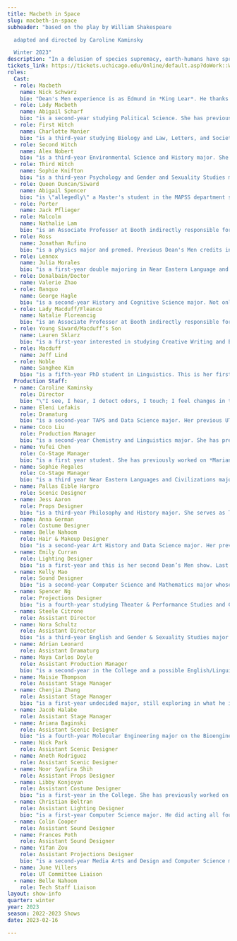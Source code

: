 ```yaml
---
title: Macbeth in Space
slug: macbeth-in-space
subheader: "based on the play by William Shakespeare

  adapted and directed by Caroline Kaminsky

  Winter 2023"
description: "In a delusion of species supremacy, earth-humans have spread their reign through the galaxy. While the conquerors play their power-games, the aliens of colonized Planet Inverness seek revenge on humankind. Are the Macbeths slowly poisoned to madness by their own ambition, or by a mysterious energy native to the planet?"
tickets_link: https://tickets.uchicago.edu/Online/default.asp?doWork::WScontent::loadArticle=Load&BOparam::WScontent::loadArticle::article_id=B6DFE9CA-A9C7-4F3C-B6C2-675BDB1C17CC
roles:
  Cast:
  - role: Macbeth
    name: Nick Schwarz
    bio: "Dean's Men experience is as Edmund in *King Lear*. He thanks you for coming to the show."
  - role: Lady Macbeth
    name: Abigail Scharf
    bio: "is a second-year studying Political Science. She has previously been Gloucester in *King Lear*, and Marian/Robin Hood in *Marian, or the True Tale of Robin Hood*."
  - role: First Witch
    name: Charlotte Manier
    bio: "is a third-year studying Biology and Law, Letters, and Society. She was previously in the Dean’s Men production of *Romeo & Juliet* as the Nurse. Looking forward, she is very excited to be a co-director for the Dean’s Men’s next production, *Twelfth Night*. Though she’ll definitely miss being a little creature with her weird sisters when this production is over. Heeheehoohoo"
  - role: Second Witch
    name: Alex Nobert
    bio: "is a third-year Environmental Science and History major. She has previously acted in *Romeo & Juliet* (Mercutio), *King Lear* (Regan), *The Heirs* (Aveline) and *Original Sin* (ensemble member), as well as Hyde Park Community Players’ *Much Ado About Nothing* (Don John). When she is not crouching on stage, she is trying her best to promote sustainability on campus (please please sign up for the subsidized off campus composting program!! Ask me about it, I’ll send you the link!). She is so grateful to be a part of this incredible cast and crew. And lastly, hee hee hoo hoo."
  - role: Third Witch
    name: Sophie Knifton
    bio: "is a third-year Psychology and Gender and Sexuality Studies major. She was most recently seen in the Dean's Men's production of *Love's Labour's Lost* (Jaquenetta/Maria). Her other Shakespeare experience includes *Hamlet* (Hamlet) and *A Midsummer Night's Dream* (Titania). She currently serves as the social chair for the Dean's Men board. She hopes you enjoy the show!"
  - role: Queen Duncan/Siward
    name: Abigail Spencer
    bio: "is \"allegedly\" a Master's student in the MAPSS department studying Psychology (we have not confirmed this department exists). Abigail claims to have \"received a BS in Sociology and a BA in Forensic Psychology\" (needs citation). Abigail dedicates this performance to \"Precious and Peach cat\" (these cats are real but we are still investigating how they are connected to Abigail.) [This bio is awaiting review from our team of fact checkers]."
  - role: Porter
    name: Jack Pflieger
  - role: Malcolm
    name: Nathalie Lam
    bio: "is an Associate Professor at Booth indirectly responsible for the latest Nobel Prize in Economics (she has been to a physical bank). You might recognise her from her work on 90 Day Fiancee, the moon landing hoax, and starting the cult The SM (Scientology and Manson) Collective™. Over winter break, Nathalie finally won her custody battle over her children (yay!)."
  - role: Ross
    name: Jonathan Rufino
    bio: "is a physics major and premed. Previous Dean's Men credits include  Autumn 2022's *Romeo & Juliet* (Capulet), Spring 2022's *King Lear* (King Lear), Autumn 2021's *Love's Labours Lost* (Ferdinand), Spring 2019's *Twelfth Night* (Sir Andrew Aguecheek), and Winter 2019's *Macbeth* (Macduff)."
  - role: Lennox
    name: Julia Morales
    bio: "is a first-year double majoring in Near Eastern Language and Culture with a focus on Ancient Egypt, and History with a focus on the Ancient Mediterranean. She has previously worked on *Marian, or the True Tale of Robin Hood* (Lucy), and *Arms and the Man* (Louka). Offstage, she enjoys singing, cross-stitching, fashion design, and  exercising. She hopes you enjoy the show!"
  - role: Donalbain/Doctor
    name: Valerie Zhao
  - role: Banquo
    name: George Hagle
    bio: "is a second-year History and Cognitive Science major. Not only is this his Dean's Men debut, but it's also his first UT performance."
  - role: Lady Macduff/Fleance
    name: Natalie Floreancig
    bio: "is an Associate Professor at Booth indirectly responsible for the latest Nobel Prize in Physics (she has been to a physical lab). You might recognize her from her work on 90 Day Fiancee with her now ex, who is also in this production, and the moon landing hoax. Over winter break, Natalie unfortunately lost her custody battle over her name and her children :( "
  - role: Young Siward/Macduff’s Son
    name: Lauren Sklarz
    bio: "is a first-year interested in studying Creative Writing and Economics. *Macbeth in Space* is her first show with UT and the Dean's Men and she’s so excited to be a part of the cast!"
  - role: Macduff
    name: Jeff Lind
  - role: Noble
    name: Sanghee Kim
    bio: "is a fifth-year PhD student in Linguistics. This is her first time performing in Chicago, and she's really grateful to have been able to be part of the production with a lot of amazing people."
  Production Staff:
  - name: Caroline Kaminsky
    role: Director
    bio: "\"I see, I hear, I detect odors, I touch; I feel changes in temperature, taste. I sense the passage of time. I may take emotive samples. Ahhhhh! I am happy. You see, Gurney, Namri? There's no mystery about a human life. It's not a problem to be solved, but a reality to be experienced.\" - Leto Atreides II"
  - name: Eleni Lefakis
    role: Dramaturg
    bio: "is a second-year TAPS and Data Science major. Her previous UT mainstage credits are *The Heirs* (Stage Manager), *The Trail to Oregon!* (Assistant Director/Dramaturg), *Romeo & Juliet* (Co-Production Manager), and *Marian, or the True Tale of Robin Hood* (Dramaturg/Assistant Director). She is also currently working on The Laramie Project (SM Collective™), going up 8th week Winter in Theater East, *Be More Chill* (Co-Director), going up 6th Week Spring in Theater West, and *Twelfth Night* (Production Manager), going up 7th Week Spring in the Hutch Courtyard! She is happy to see this insane production come to life and thankful for the opportunity to stay involved with the Dean’s Men and return to her dramaturgical roots with a Shakespeare production."
  - name: Coco Liu
    role: Production Manager
    bio: "is a second-year Chemistry and Linguistics major. She has previously worked on *Love's Labour's Lost* (Assistant Stage Manager), *The Light* (Stage Manager), *King Lear* (Co-Stage Manager), *Romeo & Juliet* (Co-Production Manager), and in the upcoming *The Laramie Project* (Stage Management Collective™). She will come up with a fun fact in a future bio when she's not spending all her evenings in either rehearsals or performances."
  - name: Yufei Chen
    role: Co-Stage Manager
    bio: "is a first year student. She has previously worked on *Marian, or the True Tale of Robin Hood* in Autumn 2022 (Assistant Stage Manager). She wants to say thank you to all cast and crew, but particularly the amazing SM team!"
  - name: Sophie Regales
    role: Co-Stage Manager
    bio: "is a third year Near Eastern Languages and Civilizations major. She has previously worked on *Romeo & Juliet* (Assistant Stage Manager). She would like to thank the cast and crew for all of their hard work and everyone who came! She would also particularly like to thank the amazing SM Team (especially her co-SM Yufei who is the only reason she survived this process 💖)"
  - name: Pallas Eible Hargro
    role: Scenic Designer
  - name: Jess Aaron
    role: Props Designer
    bio: "is a third-year Philosophy and History major. She serves as Treasurer of the Dean’s Men Board, the Social Chair of her dance group Rhythmic Bodies in Motion, and Orientation Student Director for UChicago's Orientation Team. Jess also works as a research assistant on a project about planetary epistemology in science fiction pulp magazines."
  - name: Anna German
    role: Costume Designer
  - name: Belle Nahoom
    role: Hair & Makeup Designer
    bio: "is a second-year Art History and Data Science major. Her previous theatre credits with UT include *The Heirs* (ASM), *Marian* (ASM), *The Intruder* Workshop (Costume Designer), *Scientific Method* (Costume Designer), the *Queen of Spades* Workshop (SM & PM), and the B.A. Thesis, *Yivdak* (Jared), in addition to the upcoming *The Laramie Project* (SM Collective™). She is also involved with the Commedia Dell’Arte improv troupe on campus."
  - name: Emily Curran
    role: Lighting Designer
    bio: "is a first-year and this is her second Dean’s Men show. Last quarter she worked on *Romeo & Juliet* (Assistant Lighting Designer) and she is looking forward to continuing sitting behind the tech table and hitting buttons."
  - name: Kelly Mao
    role: Sound Designer
    bio: "is a second-year Computer Science and Mathematics major whose previous UT/Dean's Men credits include *Romeo & Juliet* (Asst. Sound Designer), *King Lear* (Co-Stage Manager), and *Love's Labour's Lost* (Asst. Stage Manager). She's largely spent this quarter hanging out with other members of the SM Collective™ (which is currently stage managing *The Laramie Project*, going up next week in Theater East!) and thinking longingly of their upcoming spring break trip (join the listhost SMring-SMreak-SMrip@lists.uchicago.edu!)."
  - name: Spencer Ng
    role: Projections Designer
    bio: "is a fourth-year studying Theater & Performance Studies and Computer Science. He serves as the UT Committee Chair, and his credits include *The Intruder* (Projections Designer), *King Lear* (Production Manager), *Love's Labour's Lost* (Stage Manager), and *My H8 Letter to the Gr8 American Theatre* (Stage Manager). He's grateful to be working with the Dean's Men for one last time, and he hopes you enjoy the beautiful landscapes of Inverness drawn by Yifan and the many space windows!"
  - name: Steele Citrone
    role: Assistant Director
  - name: Nora Schultz
    role: Assistant Director
    bio: "is a third-year English and Gender & Sexuality Studies major. Her flimsy excuse for not being involved in any campus theatre last quarter is that she was in London (which she never, ever drops into conversation), but you may remember her as Dumaine/Forester in last year's production of *Love's Labour's Lost*. In addition to being the Secretary of the Dean's Men, you can usually find Nora doing quick Wiktionary searches in rehearsal and trying to untangle yarn knots in her knitting projects."
  - name: Adrian Leonard
    role: Assistant Dramaturg
  - name: Maya Carlos Doyle
    role: Assistant Production Manager
    bio: "is a second-year in the College and a possible English/Linguistics double-major. She'd like to remind everyone that this is NOT in fact her first Dean's Men show — her UT debut was as an Assistant Scenic Designer in *Love's Labour's Lost*. Other (non-Shakespearean) past roles include: Stage Manager on *Marian* (UT Fall 2022); Lighting Designer on *Scientific Method* (UT Spring 2022); Assistant Stage Manager on *Amazons and Their Men* (TAPS Winter 2022); Stage Management Collective™ on *The Laramie Project* (UT Winter 2023); and assorted Assistant-ing in Lights and Production Management throughout the UT 2021–2022 season™."
  - name: Maisie Thompson
    role: Assistant Stage Manager
  - name: Chenjia Zhang
    role: Assistant Stage Manager
    bio: "is a first-year undecided major, still exploring in what he is truly interested in. *Macbeth in Space* (Assistant Stage Manager) is his first show in University Theater, and he is really excited in joining the Macbeth in Space production team."
  - name: Jacob Halabe
    role: Assistant Stage Manager
  - name: Ariana Baginski
    role: Assistant Scenic Designer
    bio: "is a fourth-year Molecular Engineering major on the Bioengineering track and TAPS minor. She has previously worked for several UT productions including *Romeo & Juliet* (Lady Capulet), *The Trail to Oregon!* (Co-Stage Manager), *My H8 Letter to the Gr8 American Theatre* (Assistant Sound Designer), *The Old Man and the Old Moon* (Assistant Scenic Designer), and *The Winter’s Tale* (Assistant Scenic Designer), as well as the upcoming *The Laramie Project* (Stage Management Collective™). She would like to thank Pallas for giving her an opportunity to work in scenic again before she graduates and hopes you enjoy the show!"
  - name: Nick Park
    role: Assistant Scenic Designer
  - name: Aneth Rodriguez
    role: Assistant Scenic Designer
  - name: Noor Syafira Shih
    role: Assistant Props Designer
  - name: Libby Konjoyan
    role: Assistant Costume Designer
    bio: "is a first-year in the College. She has previously worked on *Marian, or the True Tale of Robin Hood* (Assistant Costume Designer)."
  - name: Christian Beltran 
    role: Assistant Lighting Designer
    bio: "is a first-year Computer Science major. He did acting all four years of high school and performed in *Romeo & Juliet* last quarter, but has turned to the dark side (pun very much intended) to do Assistant Lights for Macbeth in Space. He hopes to hold more production and management roles in the future. Enjoy the show! If you can see it..."
  - name: Colin Cooper
    role: Assistant Sound Designer
  - name: Frances Poth
    role: Assistant Sound Designer
  - name: Yifan Zou
    role: Assistant Projections Designer
    bio: "is a second-year Media Arts and Design and Computer Science major. She has previously worked on *King Lear* (Assistant Scenic Designer)."
  - name: June Villers
    role: UT Committee Liaison
  - name: Belle Nahoom
    role: Tech Staff Liaison
layout: show-info
quarter: winter
year: 2023
season: 2022-2023 Shows
date: 2023-02-16

---
```

